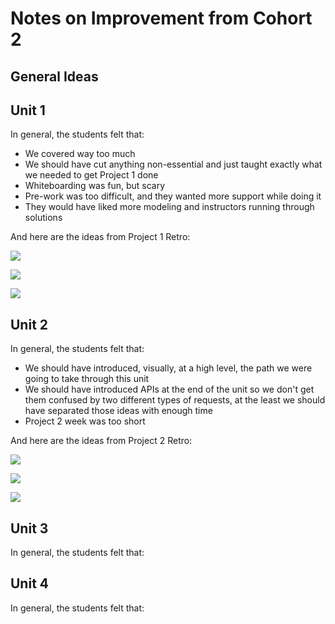 # Notes on Improvement from Cohort 2

## General Ideas

## Unit 1

In general, the students felt that:

- We covered way too much
- We should have cut anything non-essential and just taught exactly what we needed to get Project 1 done
- Whiteboarding was fun, but scary
- Pre-work was too difficult, and they wanted more support while doing it
- They would have liked more modeling and instructors running through solutions

And here are the ideas from Project 1 Retro:

![](proj1_1.jpg)

![](proj1_2.jpg)

![](proj1_3.jpg)

## Unit 2

In general, the students felt that:

- We should have introduced, visually, at a high level, the path we were going to take through this unit
- We should have introduced APIs at the end of the unit so we don't get them confused by two different types of requests, at the least we should have separated those ideas with enough time
- Project 2 week was too short

And here are the ideas from Project 2 Retro:

![](proj2_1.jpg)

![](proj2_2.jpg)

![](proj2_3.jpg)

## Unit 3

In general, the students felt that:

## Unit 4

In general, the students felt that:
